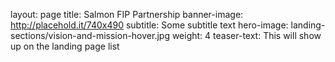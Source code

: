 layout: page 
title: Salmon FIP Partnership
banner-image: http://placehold.it/740x490
subtitle: Some subtitle text
hero-image: landing-sections/vision-and-mission-hover.jpg
weight: 4
teaser-text: This will show up on the landing page list
